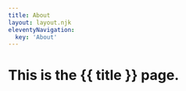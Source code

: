 ```yaml
---
title: About
layout: layout.njk
eleventyNavigation:
  key: 'About'
---
```


<!-- This page is written in markdown! -->

# This is the {{ title }} page.
